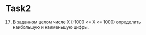 # Task2
17.	В заданном целом числе X (-1000 <= X <= 1000) определить наибольшую и наименьшую цифры.

